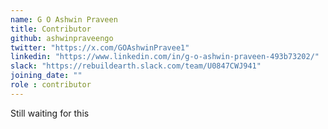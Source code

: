 ```yaml
---
name: G O Ashwin Praveen
title: Contributor
github: ashwinpraveengo
twitter: "https://x.com/GOAshwinPravee1"
linkedin: "https://www.linkedin.com/in/g-o-ashwin-praveen-493b73202/"
slack: "https://rebuildearth.slack.com/team/U0847CWJ941"
joining_date: ""
role : contributor
---
```


Still waiting for this
